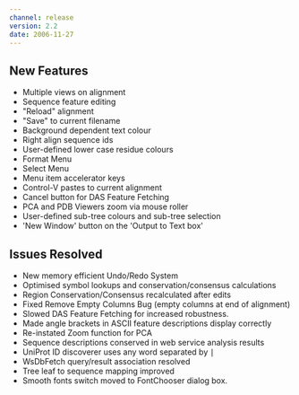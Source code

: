 ```yaml
---
channel: release
version: 2.2
date: 2006-11-27
---
```


## New Features

- Multiple views on alignment
- Sequence feature editing
- "Reload" alignment
- "Save" to current filename
- Background dependent text colour
- Right align sequence ids
- User-defined lower case residue colours
- Format Menu
- Select Menu
- Menu item accelerator keys
- Control-V pastes to current alignment
- Cancel button for DAS Feature Fetching
- PCA and PDB Viewers zoom via mouse roller
- User-defined sub-tree colours and sub-tree selection
- 'New Window' button on the 'Output to Text box'


## Issues Resolved

- New memory efficient Undo/Redo System
- Optimised symbol lookups and conservation/consensus calculations
- Region Conservation/Consensus recalculated after edits
- Fixed Remove Empty Columns Bug (empty columns at end of alignment)
- Slowed DAS Feature Fetching for increased robustness.
- Made angle brackets in ASCII feature descriptions display correctly
- Re-instated Zoom function for PCA
- Sequence descriptions conserved in web service analysis results
- UniProt ID discoverer uses any word separated by ∣
- WsDbFetch query/result association resolved
- Tree leaf to sequence mapping improved
- Smooth fonts switch moved to FontChooser dialog box.
